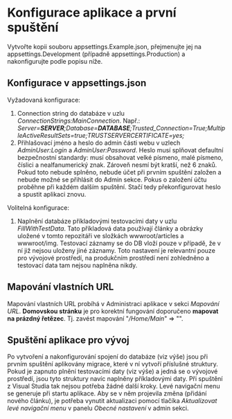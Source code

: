 # Konfigurace aplikace a první spuštění
Vytvořte kopii souboru appsettings.Example.json, přejmenujte jej na appsettings.Development (případně appsettings.Production) a nakonfigurujte podle popisu níže.

## Konfigurace v appsettings.json
Vyžadovaná konfigurace:
1) Connection string do databáze v uzlu *ConnectionStrings:MainConnection*. Např.: *Server=**SERVER**;Database=**DATABASE**;Trusted_Connection=True;MultipleActiveResultSets=true;TRUSTSERVERCERTIFICATE=yes;*
2) Přihlašovací jméno a heslo do admin části webu v uzlech *AdminUser:Login* a *AdminUser:Password*. Heslo musí splňovat defaultní bezpečnostní standardy: musí obsahovat velké písmeno, malé písmeno, číslici a nealfanumerický znak. Zároveň nesmí být kratší, než 6 znaků. Pokud toto nebude splněno, nebude účet při prvním spuštění založen a nebude možné se přihlásit do Admin sekce. Pokus o založení účtu proběhne při každém dalším spuštění. Stačí tedy překonfigurovat heslo a spustit aplikaci znovu.

Volitelná konfigurace:
1) Naplnění databáze příkladovými testovacími daty v uzlu *FillWithTestData*. Tato příkladová data používají články a obrázky uložené v tomto repozitáři ve složkách wwwroot/articles a wwwroot/img. Testovací záznamy se do DB vloží pouze v případě, že v ní již nejsou uloženy jiné záznamy. Toto nastavení je relevantní pouze pro vývojové prostředí, na produkčním prostředí není zohledněno a testovací data tam nejsou naplněna nikdy.

## Mapování vlastních URL
Mapování vlastních URL probíhá v Administraci aplikace v sekci _Mapování URL_. 
**Domovskou stránku** je pro korektní fungování doporučeno **mapovat na prázdný řetězec**. Tj. zavést mapování "_/Home/Main_" => "".

## Spuštění aplikace pro vývoj
Po vytvoření a nakonfigurování spojení do databáze (viz výše) jsou při prvním spuštění aplikovány migrace, které v ní vytvoří příslušné struktury. Pokud je zapnuto plnění testovacími daty (viz výše) a jedná se o vývojové prostředí, jsou tyto struktury navíc naplněny příkladovými daty. Při spuštění z Visual Studia tak nejsou potřeba žádné další kroky.
Levé navigační menu se generuje při startu aplikace. Aby se v něm projevila změna (přidání nového článku), je potřeba vynutit aktualizaci pomocí tlačíka *Aktualizovat levé navigační menu* v panelu *Obecné nastavení* v admin sekci.
